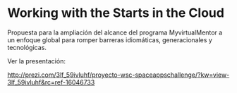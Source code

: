 Working with the Starts in the Cloud 
====================================

Propuesta para la ampliación del alcance del programa MyvirtualMentor a un enfoque global para romper barreras idiomáticas, 
generacionales y tecnológicas.

Ver la presentación:

http://prezi.com/3lf_59ivluhf/proyecto-wsc-spaceappschallenge/?kw=view-3lf_59ivluhf&rc=ref-16046733
